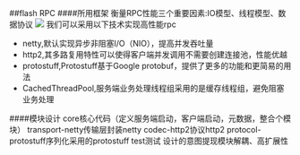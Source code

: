 ##flash RPC
####所用框架
衡量RPC性能三个重要因素:IO模型、线程模型、数据协议
![](http://img.blog.csdn.net/20160726110707643)
我们可以采用以下技术实现高性能rpc
- netty,默认实现异步非阻塞I/O（NIO），提高并发吞吐量
- http2,其多路复用特性可以使得客户端并发调用不需要创建连接池，性能优越
- protostuff,Protostuff基于Google protobuf，提供了更多的功能和更简易的用法
- CachedThreadPool,服务端业务处理线程组采用的是缓存线程组，避免阻塞业务处理


####模块设计
core核心代码（定义服务端启动，客户端启动，元数据，整合个模块）
transport-netty传输层封装netty
codec-http2协议http2
protocol-protostuff序列化采用的protostuff
test测试
设计的意图提现模块解耦、高扩展性